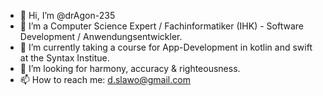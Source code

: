 - 👋 Hi, I’m @drAgon-235
- 👀 I’m a Computer Science Expert / Fachinformatiker (IHK)  -  Software Development / Anwendungsentwickler.
- 🌱 I’m currently taking a course for App-Development in kotlin and swift at the Syntax Institue.
- 💞️ I’m looking for harmony, accuracy & righteousness.
- 📫 How to reach me: d.slawo@gmail.com

<!---
drAgon-235/drAgon-235 is a ✨ special ✨ repository because its `README.md` (this file) appears on your GitHub profile.
You can click the Preview link to take a look at your changes.
--->
